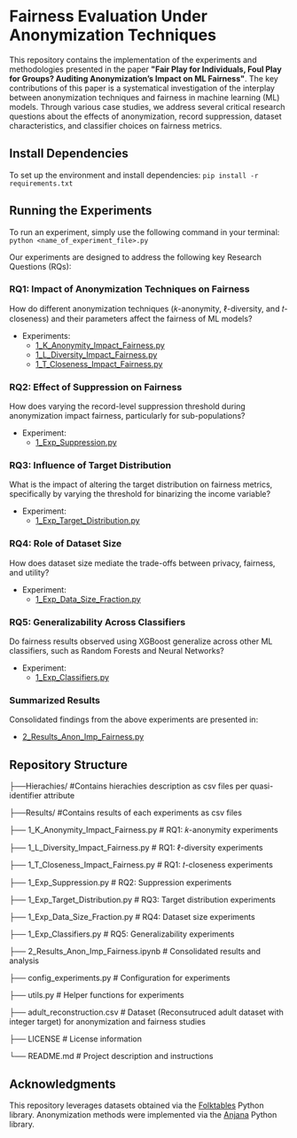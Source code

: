 # Fairness Evaluation Under Anonymization Techniques

This repository contains the implementation of the experiments and methodologies presented in the paper **"Fair Play for Individuals, Foul Play for Groups? Auditing Anonymization’s Impact on ML Fairness"**. The key contributions of this paper is a systematical investigation of the interplay between anonymization techniques and fairness in machine learning (ML) models. Through various case studies, we address several critical research questions about the effects of anonymization, record suppression, dataset characteristics, and classifier choices on fairness metrics. 

## Install Dependencies
To set up the environment and install dependencies: ```pip install -r requirements.txt```

## Running the Experiments
To run an experiment, simply use the following command in your terminal: ```python <name_of_experiment_file>.py```

Our experiments are designed to address the following key Research Questions (RQs):

### RQ1: Impact of Anonymization Techniques on Fairness
How do different anonymization techniques (𝑘-anonymity, ℓ-diversity, and 𝑡-closeness) and their parameters affect the fairness of ML models?  
- Experiments:  
  - [1_K_Anonymity_Impact_Fairness.py](1_K_Anonymity_Impact_Fairness.py)  
  - [1_L_Diversity_Impact_Fairness.py](1_L_Diversity_Impact_Fairness.py)  
  - [1_T_Closeness_Impact_Fairness.py](1_T_Closeness_Impact_Fairness.py)  

### RQ2: Effect of Suppression on Fairness
How does varying the record-level suppression threshold during anonymization impact fairness, particularly for sub-populations?  
- Experiment:  
  - [1_Exp_Suppression.py](1_Exp_Suppression.py)  

### RQ3: Influence of Target Distribution
What is the impact of altering the target distribution on fairness metrics, specifically by varying the threshold for binarizing the income variable?  
- Experiment:  
  - [1_Exp_Target_Distribution.py](1_Exp_Target_Distribution.py)  

### RQ4: Role of Dataset Size
How does dataset size mediate the trade-offs between privacy, fairness, and utility?  
- Experiment:  
  - [1_Exp_Data_Size_Fraction.py](1_Exp_Data_Size_Fraction.py)  

### RQ5: Generalizability Across Classifiers
Do fairness results observed using XGBoost generalize across other ML classifiers, such as Random Forests and Neural Networks?  
- Experiment:  
  - [1_Exp_Classifiers.py](1_Exp_Classifiers.py)  

### Summarized Results
Consolidated findings from the above experiments are presented in:  
- [2_Results_Anon_Imp_Fairness.py](2_Results_Anon_Imp_Fairness.ipynb)

## Repository Structure

├──Hierachies/                              #Contains hierachies description as csv files per quasi-identifier attribute

├──Results/                                 #Contains results of each experiments as csv files 

├── 1_K_Anonymity_Impact_Fairness.py     # RQ1: 𝑘-anonymity experiments

├── 1_L_Diversity_Impact_Fairness.py     # RQ1: ℓ-diversity experiments

├── 1_T_Closeness_Impact_Fairness.py     # RQ1: 𝑡-closeness experiments

├── 1_Exp_Suppression.py                 # RQ2: Suppression experiments

├── 1_Exp_Target_Distribution.py         # RQ3: Target distribution experiments

├── 1_Exp_Data_Size_Fraction.py          # RQ4: Dataset size experiments

├── 1_Exp_Classifiers.py                 # RQ5: Generalizability experiments

├── 2_Results_Anon_Imp_Fairness.ipynb       # Consolidated results and analysis

├── config_experiments.py                   # Configuration for experiments

├── utils.py                                # Helper functions for experiments

├── adult_reconstruction.csv                # Dataset (Reconsutruced adult dataset with integer target) for anonymization and fairness studies

├── LICENSE                                 # License information

└── README.md                               # Project description and instructions

## Acknowledgments
This repository leverages datasets obtained via the [Folktables](https://github.com/socialfoundations/folktables) Python library. Anonymization methods were implemented via the [Anjana](https://github.com/IFCA-Advanced-Computing/anjana) Python library.
